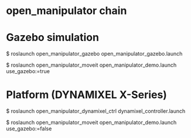 # open_manipulator chain

# Gazebo simulation

$ roslaunch open_manipulator_gazebo open_manipulator_gazebo.launch

$ roslaunch open_manipulator_moveit open_manipulator_demo.launch use_gazebo:=true

# Platform (DYNAMIXEL X-Series)

$ roslaunch open_manipulator_dynamixel_ctrl dynamixel_controller.launch

$ roslaunch open_manipulator_moveit open_manipulator_demo.launch use_gazebo:=false


